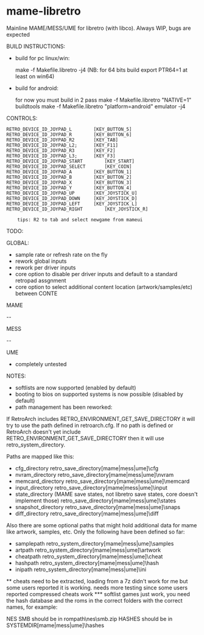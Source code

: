 mame-libretro
=============

Mainline MAME/MESS/UME for libretro (with libco). 
Always WIP, bugs are expected

BUILD INSTRUCTIONS:

* build for pc linux/win:

     make -f Makefile.libretro -j4
     (NB: for 64 bits build export PTR64=1 at least on win64)

* build for android:

     for now you must build in 2 pass 
     make -f Makefile.libretro "NATIVE=1" buildtools
     make -f Makefile.libretro "platform=android" emulator -j4

CONTROLS: 

	RETRO_DEVICE_ID_JOYPAD_L 		[KEY_BUTTON_5]
	RETRO_DEVICE_ID_JOYPAD_R		[KEY_BUTTON_6]
	RETRO_DEVICE_ID_JOYPAD_R2		[KEY_TAB]
	RETRO_DEVICE_ID_JOYPAD_L2;		[KEY_F11]
	RETRO_DEVICE_ID_JOYPAD_R3		[KEY_F2]
	RETRO_DEVICE_ID_JOYPAD_L3;		[KEY_F3]
	RETRO_DEVICE_ID_JOYPAD_START		[KEY_START]
	RETRO_DEVICE_ID_JOYPAD_SELECT		[KEY_COIN]
	RETRO_DEVICE_ID_JOYPAD_A		[KEY_BUTTON_1]
	RETRO_DEVICE_ID_JOYPAD_B		[KEY_BUTTON_2]
	RETRO_DEVICE_ID_JOYPAD_X		[KEY_BUTTON_3]
	RETRO_DEVICE_ID_JOYPAD_Y		[KEY_BUTTON_4]
	RETRO_DEVICE_ID_JOYPAD_UP		[KEY_JOYSTICK_U]
	RETRO_DEVICE_ID_JOYPAD_DOWN		[KEY_JOYSTICK_D]
	RETRO_DEVICE_ID_JOYPAD_LEFT		[KEY_JOYSTICK_L]
	RETRO_DEVICE_ID_JOYPAD_RIGHT		[KEY_JOYSTICK_R]

        tips: R2 to tab and select newgame from mameui

TODO:

GLOBAL:

* sample rate or refresh rate on the fly
* rework global inputs
* rework per driver inputs
* core option to disable per driver inputs and default to a standard retropad assgnment
* core option to select additional content location (artwork/samples/etc) between CONTE

MAME

--

MESS

--

UME

* completely untested

NOTES:

* softlists are now supported (enabled by default)
* booting to bios on supported systems is now possible (disabled by default)
* path management has been reworked:

If RetroArch includes RETRO_ENVIRONMENT_GET_SAVE_DIRECTORY it will try to use the path defined in retroarch.cfg. 
If no path is defined or RetroArch doesn't yet include RETRO_ENVIRONMENT_GET_SAVE_DIRECTORY then it will use 
retro_system_directory.

Paths are mapped like this:

- cfg_directory
retro_save_directory\[mame|mess|ume]\cfg
- nvram_directory
retro_save_directory\[mame|mess|ume]\nvram
- memcard_directory
retro_save_directory\[mame|mess|ume]\memcard
- input_directory
retro_save_directory\[mame|mess|ume]\input
- state_directory (MAME save states, not libretro save states, core doesn't implement those)
retro_save_directory\[mame|mess|ume]\states
- snapshot_directory
retro_save_directory\[mame|mess|ume]\snaps
- diff_directory
retro_save_directory\[mame|mess|ume]\diff

Also there are some optional paths that might hold additional data for mame like artwork, samples, etc.
Only the following have been defined so far:

- samplepath
retro_system_directory\[mame|mess|ume]\samples
- artpath
retro_system_directory\[mame|mess|ume]\artwork
- cheatpath
retro_system_directory\[mame|mess|ume]\cheat
- hashpath
retro_system_directory\[mame|mess|ume]\hash
- inipath
retro_system_directory\[mame|mess|ume]\ini

** cheats need to be extracted, loading from a 7z didn't work for me but some users reported it is working.
   needs more testing since some users reported compressed cheats work
*** softlist games just work, you need the hash database and the roms in the correct folders with the correct names, for example:

NES SMB should be in rompath\nes\smb.zip
HASHES should be in SYSTEMDIR\[mame|mess|ume]\hashes
